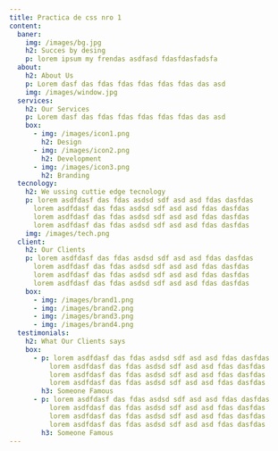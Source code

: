 ```yaml
---
title: Practica de css nro 1
content:
  baner:
    img: /images/bg.jpg
    h2: Succes by desing
    p: lorem ipsum my frendas asdfasd fdasfdasfadsfa
  about:
    h2: About Us
    p: Lorem dasf das fdas fdas fdas fdas fdas das asd
    img: /images/window.jpg
  services:
    h2: Our Services
    p: Lorem dasf das fdas fdas fdas fdas fdas das asd
    box:
      - img: /images/icon1.png
        h2: Design
      - img: /images/icon2.png
        h2: Development
      - img: /images/icon3.png
        h2: Branding
  tecnology:
    h2: We ussing cuttie edge tecnology
    p: lorem asdfdasf das fdas asdsd sdf asd asd fdas dasfdas
      lorem asdfdasf das fdas asdsd sdf asd asd fdas dasfdas
      lorem asdfdasf das fdas asdsd sdf asd asd fdas dasfdas
      lorem asdfdasf das fdas asdsd sdf asd asd fdas dasfdas
    img: /images/tech.png
  client:
    h2: Our Clients
    p: lorem asdfdasf das fdas asdsd sdf asd asd fdas dasfdas
      lorem asdfdasf das fdas asdsd sdf asd asd fdas dasfdas
      lorem asdfdasf das fdas asdsd sdf asd asd fdas dasfdas
      lorem asdfdasf das fdas asdsd sdf asd asd fdas dasfdas
    box:
      - img: /images/brand1.png
      - img: /images/brand2.png
      - img: /images/brand3.png
      - img: /images/brand4.png
  testimonials:
    h2: What Our Clients says
    box:
      - p: lorem asdfdasf das fdas asdsd sdf asd asd fdas dasfdas
          lorem asdfdasf das fdas asdsd sdf asd asd fdas dasfdas
          lorem asdfdasf das fdas asdsd sdf asd asd fdas dasfdas
          lorem asdfdasf das fdas asdsd sdf asd asd fdas dasfdas
        h3: Someone Famous
      - p: lorem asdfdasf das fdas asdsd sdf asd asd fdas dasfdas
          lorem asdfdasf das fdas asdsd sdf asd asd fdas dasfdas
          lorem asdfdasf das fdas asdsd sdf asd asd fdas dasfdas
          lorem asdfdasf das fdas asdsd sdf asd asd fdas dasfdas
        h3: Someone Famous
---
```

